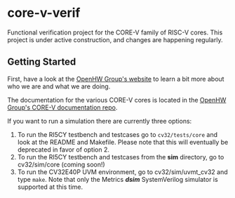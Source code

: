 # core-v-verif
Functional verification project for the CORE-V family of RISC-V cores. This project is under active construction, and changes are happening regularly.

## Getting Started
First, have a look at the [OpenHW Group's website](https://www.openhwgroup.org) to learn a bit more about who we are and what we are doing.

The documentation for the various CORE-V cores is located in the [OpenHW Group's CORE-V documentation repo](https://github.com/openhwgroup/core-v-docs).

If you want to run a simulation there are currently three options:
1. To run the RI5CY testbench and testcases go to `cv32/tests/core` and look at the README and Makefile.  Please note that this will eventually be deprecated in favor of option 2.
2. To run the RI5CY testbench and testcases from the **sim** directory, go to cv32/sim/core (coming soon!)
3. To run the CV32E40P UVM environment, go to cv32/sim/uvmt_cv32 and type `make`.  Note that only the Metrics **_dsim_** SystemVerilog simulator is supported at this time.
